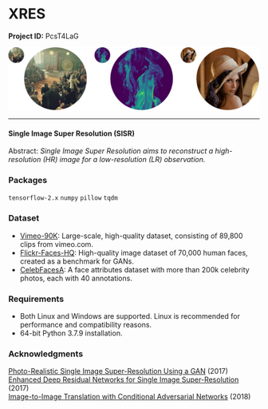 # XRES

**Project ID:** PcsT4LaG

<p align="center">
  <img src="https://github.com/epochlab/XRES/blob/main/sample.png">
</p>

--------------------------------------------------------------------

#### Single Image Super Resolution (SISR)
Abstract: *Single Image Super Resolution aims to reconstruct a high-resolution (HR) image for a low-resolution (LR) observation.*

### Packages

`tensorflow-2.x` `numpy` `pillow` `tqdm`

### Dataset
- [Vimeo-90K](http://toflow.csail.mit.edu/index.html#septuplet): Large-scale, high-quality dataset, consisting of 89,800 clips from vimeo.com.<br />
- [Flickr-Faces-HQ](https://github.com/NVlabs/ffhq-dataset): High-quality image dataset of 70,000 human faces, created as a benchmark for GANs.<br />
- [CelebFacesA](https://mmlab.ie.cuhk.edu.hk/projects/CelebA.html): A face attributes dataset with more than 200k celebrity photos, each with 40 annotations.

### Requirements
- Both Linux and Windows are supported. Linux is recommended for performance and compatibility reasons.
- 64-bit Python 3.7.9 installation.

### Acknowledgments
[Photo-Realistic Single Image Super-Resolution Using a GAN](https://arxiv.org/pdf/1609.04802.pdf) (2017)<br />
[Enhanced Deep Residual Networks for Single Image Super-Resolution](https://arxiv.org/pdf/1707.02921.pdf) (2017)<br />
[Image-to-Image Translation with Conditional Adversarial Networks](https://arxiv.org/pdf/1611.07004v3.pdf) (2018)
